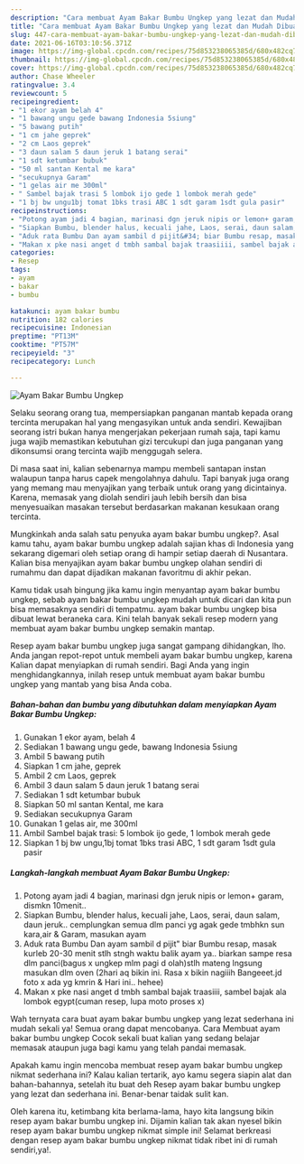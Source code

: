 ```yaml
---
description: "Cara membuat Ayam Bakar Bumbu Ungkep yang lezat dan Mudah Dibuat"
title: "Cara membuat Ayam Bakar Bumbu Ungkep yang lezat dan Mudah Dibuat"
slug: 447-cara-membuat-ayam-bakar-bumbu-ungkep-yang-lezat-dan-mudah-dibuat
date: 2021-06-16T03:10:56.371Z
image: https://img-global.cpcdn.com/recipes/75d853238065385d/680x482cq70/ayam-bakar-bumbu-ungkep-foto-resep-utama.jpg
thumbnail: https://img-global.cpcdn.com/recipes/75d853238065385d/680x482cq70/ayam-bakar-bumbu-ungkep-foto-resep-utama.jpg
cover: https://img-global.cpcdn.com/recipes/75d853238065385d/680x482cq70/ayam-bakar-bumbu-ungkep-foto-resep-utama.jpg
author: Chase Wheeler
ratingvalue: 3.4
reviewcount: 5
recipeingredient:
- "1 ekor ayam belah 4"
- "1 bawang ungu gede bawang Indonesia 5siung"
- "5 bawang putih"
- "1 cm jahe geprek"
- "2 cm Laos geprek"
- "3 daun salam 5 daun jeruk 1 batang serai"
- "1 sdt ketumbar bubuk"
- "50 ml santan Kental me kara"
- "secukupnya Garam"
- "1 gelas air me 300ml"
- " Sambel bajak trasi 5 lombok ijo gede 1 lombok merah gede"
- "1 bj bw ungu1bj tomat 1bks trasi ABC 1 sdt garam 1sdt gula pasir"
recipeinstructions:
- "Potong ayam jadi 4 bagian, marinasi dgn jeruk nipis or lemon+ garam, dismkn 10menit.."
- "Siapkan Bumbu, blender halus, kecuali jahe, Laos, serai, daun salam, daun jeruk.. cemplungkan semua dlm panci yg agak gede tmbhkn sun kara,air &amp; Garam, masukan ayam"
- "Aduk rata Bumbu Dan ayam sambil d pijit&#34; biar Bumbu resap, masak kurleb 20-30 menit stlh stngh waktu balik ayam ya.. biarkan sampe resa dlm panci(bagus x ungkep mlm pagi d olah)stlh mateng lngsung masukan dlm oven (2hari aq bikin ini. Rasa x bikin nagiiih Bangeeet.jd foto x ada yg kmrin &amp; Hari ini.. hehee)"
- "Makan x pke nasi anget d tmbh sambal bajak traasiiii, sambel bajak ala lombok egypt(cuman resep, lupa moto proses x)"
categories:
- Resep
tags:
- ayam
- bakar
- bumbu

katakunci: ayam bakar bumbu 
nutrition: 182 calories
recipecuisine: Indonesian
preptime: "PT13M"
cooktime: "PT57M"
recipeyield: "3"
recipecategory: Lunch

---
```



![Ayam Bakar Bumbu Ungkep](https://img-global.cpcdn.com/recipes/75d853238065385d/680x482cq70/ayam-bakar-bumbu-ungkep-foto-resep-utama.jpg)

Selaku seorang orang tua, mempersiapkan panganan mantab kepada orang tercinta merupakan hal yang mengasyikan untuk anda sendiri. Kewajiban seorang istri bukan hanya mengerjakan pekerjaan rumah saja, tapi kamu juga wajib memastikan kebutuhan gizi tercukupi dan juga panganan yang dikonsumsi orang tercinta wajib menggugah selera.

Di masa  saat ini, kalian sebenarnya mampu membeli santapan instan walaupun tanpa harus capek mengolahnya dahulu. Tapi banyak juga orang yang memang mau menyajikan yang terbaik untuk orang yang dicintainya. Karena, memasak yang diolah sendiri jauh lebih bersih dan bisa menyesuaikan masakan tersebut berdasarkan makanan kesukaan orang tercinta. 



Mungkinkah anda salah satu penyuka ayam bakar bumbu ungkep?. Asal kamu tahu, ayam bakar bumbu ungkep adalah sajian khas di Indonesia yang sekarang digemari oleh setiap orang di hampir setiap daerah di Nusantara. Kalian bisa menyajikan ayam bakar bumbu ungkep olahan sendiri di rumahmu dan dapat dijadikan makanan favoritmu di akhir pekan.

Kamu tidak usah bingung jika kamu ingin menyantap ayam bakar bumbu ungkep, sebab ayam bakar bumbu ungkep mudah untuk dicari dan kita pun bisa memasaknya sendiri di tempatmu. ayam bakar bumbu ungkep bisa dibuat lewat beraneka cara. Kini telah banyak sekali resep modern yang membuat ayam bakar bumbu ungkep semakin mantap.

Resep ayam bakar bumbu ungkep juga sangat gampang dihidangkan, lho. Anda jangan repot-repot untuk membeli ayam bakar bumbu ungkep, karena Kalian dapat menyiapkan di rumah sendiri. Bagi Anda yang ingin menghidangkannya, inilah resep untuk membuat ayam bakar bumbu ungkep yang mantab yang bisa Anda coba.

<!--inarticleads1-->

##### Bahan-bahan dan bumbu yang dibutuhkan dalam menyiapkan Ayam Bakar Bumbu Ungkep:

1. Gunakan 1 ekor ayam, belah 4
1. Sediakan 1 bawang ungu gede, bawang Indonesia 5siung
1. Ambil 5 bawang putih
1. Siapkan 1 cm jahe, geprek
1. Ambil 2 cm Laos, geprek
1. Ambil 3 daun salam 5 daun jeruk 1 batang serai
1. Sediakan 1 sdt ketumbar bubuk
1. Siapkan 50 ml santan Kental, me kara
1. Sediakan secukupnya Garam
1. Gunakan 1 gelas air, me 300ml
1. Ambil  Sambel bajak trasi: 5 lombok ijo gede, 1 lombok merah gede
1. Siapkan 1 bj bw ungu,1bj tomat 1bks trasi ABC, 1 sdt garam 1sdt gula pasir




<!--inarticleads2-->

##### Langkah-langkah membuat Ayam Bakar Bumbu Ungkep:

1. Potong ayam jadi 4 bagian, marinasi dgn jeruk nipis or lemon+ garam, dismkn 10menit..
1. Siapkan Bumbu, blender halus, kecuali jahe, Laos, serai, daun salam, daun jeruk.. cemplungkan semua dlm panci yg agak gede tmbhkn sun kara,air &amp; Garam, masukan ayam
1. Aduk rata Bumbu Dan ayam sambil d pijit&#34; biar Bumbu resap, masak kurleb 20-30 menit stlh stngh waktu balik ayam ya.. biarkan sampe resa dlm panci(bagus x ungkep mlm pagi d olah)stlh mateng lngsung masukan dlm oven (2hari aq bikin ini. Rasa x bikin nagiiih Bangeeet.jd foto x ada yg kmrin &amp; Hari ini.. hehee)
1. Makan x pke nasi anget d tmbh sambal bajak traasiiii, sambel bajak ala lombok egypt(cuman resep, lupa moto proses x)




Wah ternyata cara buat ayam bakar bumbu ungkep yang lezat sederhana ini mudah sekali ya! Semua orang dapat mencobanya. Cara Membuat ayam bakar bumbu ungkep Cocok sekali buat kalian yang sedang belajar memasak ataupun juga bagi kamu yang telah pandai memasak.

Apakah kamu ingin mencoba membuat resep ayam bakar bumbu ungkep nikmat sederhana ini? Kalau kalian tertarik, ayo kamu segera siapin alat dan bahan-bahannya, setelah itu buat deh Resep ayam bakar bumbu ungkep yang lezat dan sederhana ini. Benar-benar taidak sulit kan. 

Oleh karena itu, ketimbang kita berlama-lama, hayo kita langsung bikin resep ayam bakar bumbu ungkep ini. Dijamin kalian tak akan nyesel bikin resep ayam bakar bumbu ungkep nikmat simple ini! Selamat berkreasi dengan resep ayam bakar bumbu ungkep nikmat tidak ribet ini di rumah sendiri,ya!.

